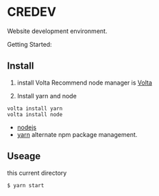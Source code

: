 # CREDEV

Website development environment.

Getting Started:
## Install

1. install Volta
Recommend node manager is [Volta](https://volta.sh/)

2. Install yarn and node
```
volta install yarn
volta install node
```

- [nodejs](http://nodejs.org/)
- [yarn](https://yarnpkg.com/lang/en/docs/install/)
alternate npm package management.

## Useage

this current directory

```
$ yarn start
```
